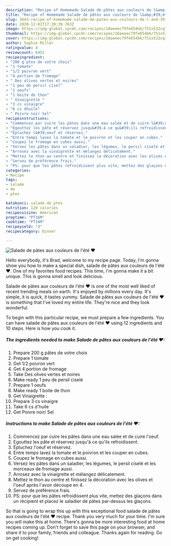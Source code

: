 ```yaml
---
description: "Recipe of Homemade Salade de pâtes aux couleurs de l&amp;#39;été ❤"
title: "Recipe of Homemade Salade de pâtes aux couleurs de l&amp;#39;été ❤"
slug: 3643-recipe-of-homemade-salade-de-pates-aux-couleurs-de-l-and-39-ete
date: 2020-12-01T17:39:39.763Z
image: https://img-global.cpcdn.com/recipes/18aeeec79fe654b6/751x532cq70/salade-de-pates-aux-couleurs-de-lete-❤-photo-principale-de-la-recette.jpg
thumbnail: https://img-global.cpcdn.com/recipes/18aeeec79fe654b6/751x532cq70/salade-de-pates-aux-couleurs-de-lete-❤-photo-principale-de-la-recette.jpg
cover: https://img-global.cpcdn.com/recipes/18aeeec79fe654b6/751x532cq70/salade-de-pates-aux-couleurs-de-lete-❤-photo-principale-de-la-recette.jpg
author: Sophie Miller
ratingvalue: 4
reviewcount: 6451
recipeingredient:
- "200 g ptes de votre choix"
- "1 tomate"
- "1/2 poivron vert"
- "4 portion de fromage"
- " Des olives vertes et noires"
- "1 peu de persil cisel"
- "1 oeufs"
- "1 boite de thon"
- " Vinaigrette "
- "3 cs vinaigre"
- "6 cs dhuile"
- " Poivre noir Sel"
recipeinstructions:
- "Commencez par cuire les pâtes dans une eau salée et de cuire l&#39;oeuf."
- "Egouttez les pâte et réservez jusqu&#39;à ce qu&#39;ils refroidissent."
- "Épluchez l&#39;oeuf et réservez."
- "Entre temps lavez la tomate et le poivron et les couper en cubes."
- "Coupez le fromage en cubes aussi."
- "Versez les pâtes dans un saladier, les légumes, le persil ciselé et les morceaux de fromage aussi."
- "Arrosez avec la vinaigrette et mélangez délicatement."
- "Mettez le thon au centre et finissez la décoration avec les olives et l&#39;oeuf après l&#39;avoir découpe en 4."
- "Servez de préférence frais."
- "PS: pour que les pâtes refroidissent plus vite, mettez des glaçons dans un récipient et placez le saladier de pâtes par-dessus les glaçons."
categories:
- Recipe
tags:
- salade
- de
- ptes

katakunci: salade de ptes 
nutrition: 120 calories
recipecuisine: American
preptime: "PT16M"
cooktime: "PT34M"
recipeyield: "3"
recipecategory: Dinner

---
```



![Salade de pâtes aux couleurs de l&#39;été ❤](https://img-global.cpcdn.com/recipes/18aeeec79fe654b6/751x532cq70/salade-de-pates-aux-couleurs-de-lete-❤-photo-principale-de-la-recette.jpg)

Hello everybody, it's Brad, welcome to my recipe page. Today, I'm gonna show you how to make a special dish, salade de pâtes aux couleurs de l&#39;été ❤. One of my favorites food recipes. This time, I'm gonna make it a bit unique. This is gonna smell and look delicious.

Salade de pâtes aux couleurs de l&#39;été ❤ is one of the most well liked of recent trending meals on earth. It's enjoyed by millions every day. It's simple, it is quick, it tastes yummy. Salade de pâtes aux couleurs de l&#39;été ❤ is something that I've loved my entire life. They're nice and they look wonderful.




To begin with this particular recipe, we must prepare a few ingredients. You can have salade de pâtes aux couleurs de l&#39;été ❤ using 12 ingredients and 10 steps. Here is how you cook it.

<!--inarticleads1-->

##### The ingredients needed to make Salade de pâtes aux couleurs de l&#39;été ❤:

1. Prepare 200 g pâtes de votre choix
1. Prepare 1 tomate
1. Get 1/2 poivron vert
1. Get 4 portion de fromage
1. Take  Des olives vertes et noires
1. Make ready 1 peu de persil ciselé
1. Prepare 1 oeufs
1. Make ready 1 boite de thon
1. Get  Vinaigrette :
1. Prepare 3 cs vinaigre
1. Take 6 cs d&#39;huile
1. Get  Poivre noir/ Sel




<!--inarticleads2-->

##### Instructions to make Salade de pâtes aux couleurs de l&#39;été ❤:

1. Commencez par cuire les pâtes dans une eau salée et de cuire l&#39;oeuf.
1. Egouttez les pâte et réservez jusqu&#39;à ce qu&#39;ils refroidissent.
1. Épluchez l&#39;oeuf et réservez.
1. Entre temps lavez la tomate et le poivron et les couper en cubes.
1. Coupez le fromage en cubes aussi.
1. Versez les pâtes dans un saladier, les légumes, le persil ciselé et les morceaux de fromage aussi.
1. Arrosez avec la vinaigrette et mélangez délicatement.
1. Mettez le thon au centre et finissez la décoration avec les olives et l&#39;oeuf après l&#39;avoir découpe en 4.
1. Servez de préférence frais.
1. PS: pour que les pâtes refroidissent plus vite, mettez des glaçons dans un récipient et placez le saladier de pâtes par-dessus les glaçons.




So that is going to wrap this up with this exceptional food salade de pâtes aux couleurs de l&#39;été ❤ recipe. Thank you very much for your time. I'm sure you will make this at home. There's gonna be more interesting food at home recipes coming up. Don't forget to save this page on your browser, and share it to your family, friends and colleague. Thanks again for reading. Go on get cooking!
